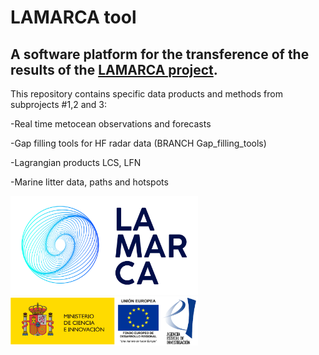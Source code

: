 # LAMARCA tool

## A software platform for the transference of the results of the [LAMARCA project](https://www.lamarca_project.eu/).



This repository contains specific data products and methods from subprojects #1,2 and 3:

-Real time metocean observations and forecasts

-Gap filling tools for HF radar data (BRANCH Gap_filling_tools)

-Lagrangian products LCS, LFN

-Marine litter data, paths and hotspots


<img src="logoLAMARCA.png" alt="150" width="300"/>

<img src="logoAEI.png" alt="150" width="300"/>
